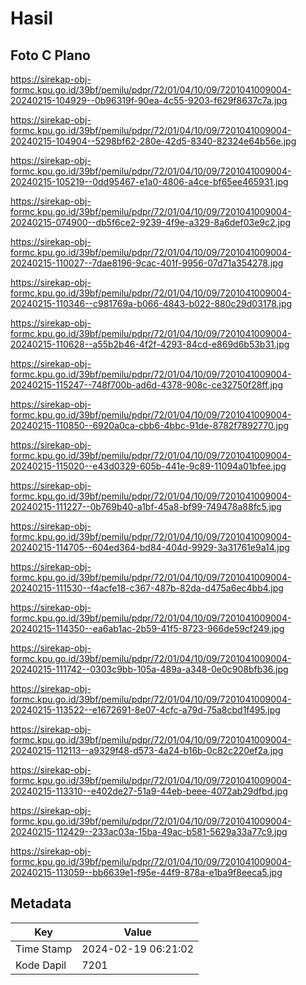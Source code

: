 # Hasil

## Foto C Plano

https://sirekap-obj-formc.kpu.go.id/39bf/pemilu/pdpr/72/01/04/10/09/7201041009004-20240215-104929--0b96319f-90ea-4c55-9203-f629f8637c7a.jpg

https://sirekap-obj-formc.kpu.go.id/39bf/pemilu/pdpr/72/01/04/10/09/7201041009004-20240215-104904--5298bf62-280e-42d5-8340-82324e64b56e.jpg

https://sirekap-obj-formc.kpu.go.id/39bf/pemilu/pdpr/72/01/04/10/09/7201041009004-20240215-105219--0dd95467-e1a0-4806-a4ce-bf65ee465931.jpg

https://sirekap-obj-formc.kpu.go.id/39bf/pemilu/pdpr/72/01/04/10/09/7201041009004-20240215-074900--db5f6ce2-9239-4f9e-a329-8a6def03e9c2.jpg

https://sirekap-obj-formc.kpu.go.id/39bf/pemilu/pdpr/72/01/04/10/09/7201041009004-20240215-110027--7dae8196-9cac-401f-9956-07d71a354278.jpg

https://sirekap-obj-formc.kpu.go.id/39bf/pemilu/pdpr/72/01/04/10/09/7201041009004-20240215-110346--c981769a-b066-4843-b022-880c29d03178.jpg

https://sirekap-obj-formc.kpu.go.id/39bf/pemilu/pdpr/72/01/04/10/09/7201041009004-20240215-110628--a55b2b46-4f2f-4293-84cd-e869d6b53b31.jpg

https://sirekap-obj-formc.kpu.go.id/39bf/pemilu/pdpr/72/01/04/10/09/7201041009004-20240215-115247--748f700b-ad6d-4378-908c-ce32750f28ff.jpg

https://sirekap-obj-formc.kpu.go.id/39bf/pemilu/pdpr/72/01/04/10/09/7201041009004-20240215-110850--6920a0ca-cbb6-4bbc-91de-8782f7892770.jpg

https://sirekap-obj-formc.kpu.go.id/39bf/pemilu/pdpr/72/01/04/10/09/7201041009004-20240215-115020--e43d0329-605b-441e-9c89-11094a01bfee.jpg

https://sirekap-obj-formc.kpu.go.id/39bf/pemilu/pdpr/72/01/04/10/09/7201041009004-20240215-111227--0b769b40-a1bf-45a8-bf99-749478a88fc5.jpg

https://sirekap-obj-formc.kpu.go.id/39bf/pemilu/pdpr/72/01/04/10/09/7201041009004-20240215-114705--604ed364-bd84-404d-9929-3a31761e9a14.jpg

https://sirekap-obj-formc.kpu.go.id/39bf/pemilu/pdpr/72/01/04/10/09/7201041009004-20240215-111530--f4acfe18-c367-487b-82da-d475a6ec4bb4.jpg

https://sirekap-obj-formc.kpu.go.id/39bf/pemilu/pdpr/72/01/04/10/09/7201041009004-20240215-114350--ea6ab1ac-2b59-41f5-8723-966de59cf249.jpg

https://sirekap-obj-formc.kpu.go.id/39bf/pemilu/pdpr/72/01/04/10/09/7201041009004-20240215-111742--0303c9bb-105a-489a-a348-0e0c908bfb36.jpg

https://sirekap-obj-formc.kpu.go.id/39bf/pemilu/pdpr/72/01/04/10/09/7201041009004-20240215-113522--e1672691-8e07-4cfc-a79d-75a8cbd1f495.jpg

https://sirekap-obj-formc.kpu.go.id/39bf/pemilu/pdpr/72/01/04/10/09/7201041009004-20240215-112113--a9329f48-d573-4a24-b16b-0c82c220ef2a.jpg

https://sirekap-obj-formc.kpu.go.id/39bf/pemilu/pdpr/72/01/04/10/09/7201041009004-20240215-113310--e402de27-51a9-44eb-beee-4072ab29dfbd.jpg

https://sirekap-obj-formc.kpu.go.id/39bf/pemilu/pdpr/72/01/04/10/09/7201041009004-20240215-112429--233ac03a-15ba-49ac-b581-5629a33a77c9.jpg

https://sirekap-obj-formc.kpu.go.id/39bf/pemilu/pdpr/72/01/04/10/09/7201041009004-20240215-113059--bb6639e1-f95e-44f9-878a-e1ba9f8eeca5.jpg


## Metadata

| Key        | Value               |
| ---------- | ------------------- |
| Time Stamp | 2024-02-19 06:21:02 |
| Kode Dapil | 7201                |



